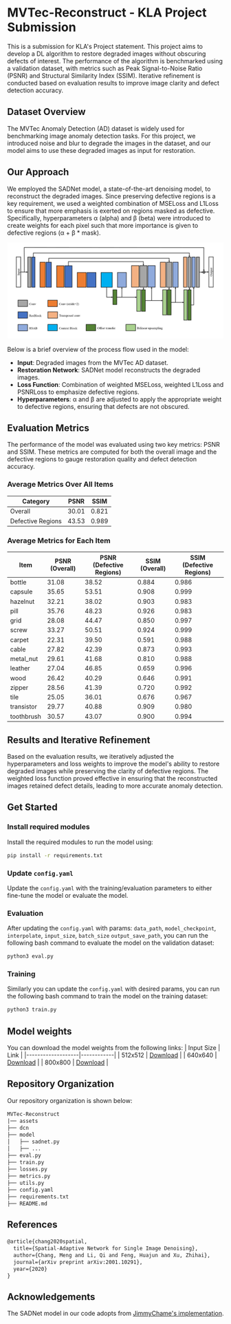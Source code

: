 # MVTec-Reconstruct - KLA Project Submission

This is a submission for KLA's Project statement. This project aims to develop a DL algorithm to restore degraded images without obscuring defects of interest. The performance of the algorithm is benchmarked using a validation dataset, with metrics such as Peak Signal-to-Noise Ratio (PSNR) and Structural Similarity Index (SSIM). Iterative refinement is conducted based on evaluation results to improve image clarity and defect detection accuracy.

## Dataset Overview
The MVTec Anomaly Detection (AD) dataset is widely used for benchmarking image anomaly detection tasks. For this project, we introduced noise and blur to degrade the images in the dataset, and our model aims to use these degraded images as input for restoration.

## Our Approach
We employed the SADNet model, a state-of-the-art denoising model, to reconstruct the degraded images. Since preserving defective regions is a key requirement, we used a weighted combination of MSELoss and L1Loss to ensure that more emphasis is exerted on regions masked as defective. Specifically, hyperparameters α (alpha) and β (beta) were introduced to create weights for each pixel such that more importance is given to defective regions (α + β * mask).

![SADNet Model Block Diagram](https://github.com/sujay-2001/MVTec-Reconstruct/blob/main/assets/image.png)

Below is a brief overview of the process flow used in the model:
- **Input**: Degraded images from the MVTec AD dataset.
- **Restoration Network**: SADNet model reconstructs the degraded images.
- **Loss Function**: Combination of weighted MSELoss, weighted L1Loss and PSNRLoss to emphasize defective regions.
- **Hyperparameters**: α and β are adjusted to apply the appropriate weight to defective regions, ensuring that defects are not obscured.

## Evaluation Metrics
The performance of the model was evaluated using two key metrics: PSNR and SSIM. These metrics are computed for both the overall image and the defective regions to gauge restoration quality and defect detection accuracy.

### Average Metrics Over All Items
| Category          | PSNR       | SSIM       |
|-------------------|------------|------------|
| Overall           | 30.01      | 0.821      |
| Defective Regions | 43.53      | 0.989      |

### Average Metrics for Each Item
| Item        | PSNR (Overall) | PSNR (Defective Regions) | SSIM (Overall) | SSIM (Defective Regions) |
|-------------|----------------|--------------------------|----------------|--------------------------|
| bottle      | 31.08          | 38.52                    | 0.884          | 0.986                    |
| capsule     | 35.65          | 53.51                    | 0.908          | 0.999                    |
| hazelnut    | 32.21          | 38.02                    | 0.903          | 0.983                    |
| pill        | 35.76          | 48.23                    | 0.926          | 0.983                    |
| grid        | 28.08          | 44.47                    | 0.850          | 0.997                    |
| screw       | 33.27          | 50.51                    | 0.924          | 0.999                    |
| carpet      | 22.31          | 39.50                    | 0.591          | 0.988                    |
| cable       | 27.82          | 42.39                    | 0.873          | 0.993                    |
| metal_nut   | 29.61          | 41.68                    | 0.810          | 0.988                    |
| leather     | 27.04          | 46.85                    | 0.659          | 0.996                    |
| wood        | 26.42          | 40.29                    | 0.646          | 0.991                    |
| zipper      | 28.56          | 41.39                    | 0.720          | 0.992                    |
| tile        | 25.05          | 36.01                    | 0.676          | 0.967                    |
| transistor  | 29.77          | 40.88                    | 0.909          | 0.980                    |
| toothbrush  | 30.57          | 43.07                    | 0.900          | 0.994                    |

## Results and Iterative Refinement
Based on the evaluation results, we iteratively adjusted the hyperparameters and loss weights to improve the model's ability to restore degraded images while preserving the clarity of defective regions. The weighted loss function proved effective in ensuring that the reconstructed images retained defect details, leading to more accurate anomaly detection.


## Get Started 

### Install required modules
Install the required modules to run the model using:

```bash
pip install -r requirements.txt
```
### Update `config.yaml`
Update the `config.yaml` with the training/evaluation parameters to either fine-tune the model or evaluate the model.

### Evaluation
After updating the `config.yaml` with params: `data_path`, `model_checkpoint`, `interpolate`, `input_size`, `batch_size` `output_save_path`, you can run the following bash command to evaluate the model on the validation dataset:
```bash
python3 eval.py
```

### Training
Similarly you can update the `config.yaml` with desired params, you can run the following bash command to train the model on the training dataset:
```bash
python3 train.py
```

## Model weights
You can download the model weights from the following links:
| Input Size          | Link       | 
|-------------------|------------|
| 512x512 | [Download](https://drive.google.com/file/d/1Fw89b_zFvieYskDVl7DL9KEeDTw9zza4/view?usp=sharing)   |
| 640x640 | [Download](https://drive.google.com/file/d/1zBuHLehW0v1hvsCnEM8ndchPYw7fWPY4/view?usp=sharing)      |
| 800x800 | [Download](https://drive.google.com/file/d/1X3vwF9FE8houLr6OpR0zt30H6Wxh1ny1/view?usp=sharing)       |


## Repository Organization

Our repository organization is shown below:

```
MVTec-Reconstruct
|── assets
├── dcn
├── model
│   ├── sadnet.py
│   ├── ...
├── eval.py
├── train.py
├── losses.py
├── metrics.py
├── utils.py
├── config.yaml
├── requirements.txt
├── README.md

```

## References
```
@article{chang2020spatial,
  title={Spatial-Adaptive Network for Single Image Denoising},
  author={Chang, Meng and Li, Qi and Feng, Huajun and Xu, Zhihai},
  journal={arXiv preprint arXiv:2001.10291},
  year={2020}
}
```
## Acknowledgements
The SADNet model in our code adopts from [JimmyChame's implementation](https://github.com/JimmyChame/SADNet).